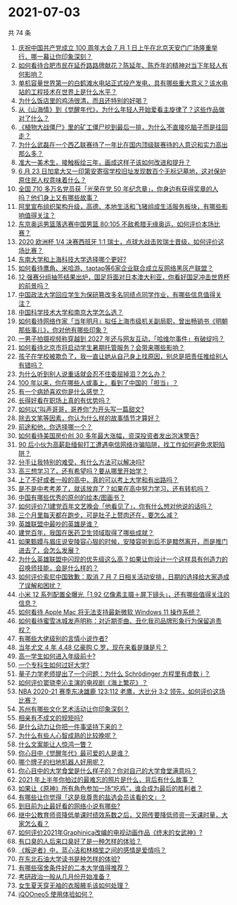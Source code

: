 # 2021-07-03

共 74 条

<!-- BEGIN -->
<!-- 最后更新时间 Sat Jul 03 2021 07:01:35 GMT+0800 (China Standard Time) -->

1. [庆祝中国共产党成立 100 周年大会 7 月 1
   日上午在北京天安门广场隆重举行，哪一幕让你印象深刻？](https://www.zhihu.com/question/469219832)
2. [如何看待合肥市民在延乔路路牌献花？陈延年、陈乔年的精神对当下年轻人有何影响？](https://www.zhihu.com/question/469128325)
3. [单机容量世界第一的白鹤滩水电站正式投产发电，具有哪些重大意义？该水电站的工程技术在世界上是什么水平？](https://www.zhihu.com/question/468406905)
4. [为什么饭店里的鸡汤很清，而且还特别的好喝？](https://www.zhihu.com/question/437783371)
5. [从《山海情》到《觉醒年代》，为什么年轻人开始爱看主旋律了？这些作品做对了什么？](https://www.zhihu.com/question/469250416)
6. [《植物大战僵尸》里的矿工僵尸挖到最后一排，为什么不直接吃脑子而是往回走？](https://www.zhihu.com/question/389957504)
7. [为什么武磊在一个西乙联赛待了一年比在国内顶级联赛待的人意识和实力高出那么多？](https://www.zhihu.com/question/465328241)
8. [准大一美术生，接触板绘三年，画成这样子该如何改进和提升？](https://www.zhihu.com/question/468285218)
9. [6 月 23
   日加拿大又一印第安寄宿学校旧址发现数百个无标记墓地，这对保护原住民人权意味着什么？](https://www.zhihu.com/question/466975825)
10. [全国 710 多万名党员获「光荣在党 50
    年纪念章」，你身边有获得奖章的人吗？他们身上又有哪些故事？](https://www.zhihu.com/question/469220759)
11. [阿里宣布组织架构升级，高德、本地生活和飞猪组成生活服务板块，有哪些影响值得关注？](https://www.zhihu.com/question/469485942)
12. [东京奥运男篮落选赛中国男篮 80:105
    不敌希腊无缘奥运，如何评价本场比赛？](https://www.zhihu.com/question/469450593)
13. [2020 欧洲杯 1/4 决赛西班牙 1:1
    瑞士，点球大战击败瑞士晋级，如何评价这场比赛？](https://www.zhihu.com/question/469643634)
14. [东南大学和上海科技大学选择哪个更好?](https://www.zhihu.com/question/467273175)
15. [如何看待鹰角、米哈游、taptap等6家企业联合成立反网络黑灰产联盟？](https://www.zhihu.com/question/469151321)
16. [12
    强赛分组抽签结果出炉，国足将面对日本澳大利亚，你看好国足冲击世界杯的前景吗？](https://www.zhihu.com/question/469309297)
17. [中国政法大学回应学生为保研篡改多名同绩点同学作业，有哪些信息值得关注？](https://www.zhihu.com/question/468030220)
18. [中国科学技术大学和南京大学怎么选？](https://www.zhihu.com/question/467774201)
19. [如何看待网络作家「当年明月」拟任上海市级机关副局职，曾出畅销书《明朝那些事儿》，你对他有哪些印象？](https://www.zhihu.com/question/469586087)
20. [一男子拍摄视频称穿越到 2027
    年还与网友互动，「哈维尔事件」有破绽吗？](https://www.zhihu.com/question/466675842)
21. [如何看待北京市将启动学生暑期托管服务？会带来哪些影响？](https://www.zhihu.com/question/469489339)
22. [孩子在学校被欺负了，我一直让她从自己身上找原因，别总是把责任推给别人有错吗？](https://www.zhihu.com/question/467309194)
23. [为什么听到别人说重话就会忍不住委屈掉泪？怎么办？](https://www.zhihu.com/question/467737273)
24. [100 年以来，你在哪些人或事上，看到了中国的「担当」？](https://www.zhihu.com/question/469083054)
25. [有一个病娇喜欢你是什么感觉？](https://www.zhihu.com/question/377349806)
26. [长得好看在职场上真的有优势吗？](https://www.zhihu.com/question/461972771)
27. [如何以“叫声哥哥，哥养你”为开头写一篇甜文?](https://www.zhihu.com/question/466162447)
28. [除去文笔等因素，你认为什么样的故事情节才算好？](https://www.zhihu.com/question/465057948)
29. [前途和他，你选择哪一个？](https://www.zhihu.com/question/464912877)
30. [如何看待美国房价创 30 多年最大涨幅，资深投资者发出泡沫警告?](https://www.zhihu.com/question/468992825)
31. [90
    后小伙为高薪赴缅甸打工遭遇电信网络诈骗陷阱，找工作如何避免求职陷阱？](https://www.zhihu.com/question/468736941)
32. [分手让我特别的难受，有什么方法可以解决吗?](https://www.zhihu.com/question/468323222)
33. [高三想学习了，还有希望吗？要从哪里开始学？](https://www.zhihu.com/question/468568060)
34. [上了不好或者一般的高中，真的可以考上大学和有出路吗？](https://www.zhihu.com/question/467477103)
35. [是不是中考考差了，就该放弃了？如果在高中努力学习，还有转机吗？](https://www.zhihu.com/question/468170373)
36. [中国有哪些优秀的原创的绘本/图画书？](https://www.zhihu.com/question/54945285)
37. [如何评价7.1建党百年文艺晚会「他看见了」，你有什么想对他说的话吗？](https://www.zhihu.com/question/469413677)
38. [三个月里每天都在跑步，可是肚子上赘肉还在，要怎么减？](https://www.zhihu.com/question/30622462)
39. [英雄联盟中最吵的英雄是谁？](https://www.zhihu.com/question/463184822)
40. [建党百年，我国在医药卫生领域取得了哪些成就？](https://www.zhihu.com/question/468756547)
41. [如果甄嬛与眉庄说安陵容心狠的时候，安陵容听到后不是黯然离开，而是推门进去了，会怎么发展？](https://www.zhihu.com/question/467899688)
42. [为什么英雄联盟中闪现的优先级这么高？如果让你设计一个这样具有创造力的召唤师技能，会是什么样的？](https://www.zhihu.com/question/462353798)
43. [如何评价索尼中国致歉：取消 7 月 7
    日相关活动安排，日期的选择给大家造成了误解和困扰？](https://www.zhihu.com/question/469292670)
44. [小米 12 系列配置全曝光「1.92
    亿像素主摄＋屏下镜头」，还有哪些值得关注的信息？](https://www.zhihu.com/question/468724694)
45. [如何看待 Apple Mac 将无法支持最新微软 Windows 11
    操作系统？](https://www.zhihu.com/question/468831434)
46. [如何看待蜜雪冰城发声明称：对近期歪曲、丑化我司品牌形象行为保留追责权？](https://www.zhihu.com/question/469115341)
47. [有哪些大佬级别的言情小说作者?](https://www.zhihu.com/question/323889571)
48. [当年尤文 4 年 4.48 亿豪购 C 罗，现在来看是赚是亏？](https://www.zhihu.com/question/460546114)
49. [高一学生如何进入年级前十?](https://www.zhihu.com/question/426078063)
50. [一个专科生如何过好大学?](https://www.zhihu.com/question/465577553)
51. [量子力学老师提出了一个问题：为什么 Schrödinger 方程里有虚数 i
    ？](https://www.zhihu.com/question/404030934)
52. [如何评价窦骁李沁主演的电视剧《海上繁花》？](https://www.zhihu.com/question/466748640)
53. [NBA 2020-21 赛季东决雄鹿 123:112 老鹰，大比分 3:2
    领先，如何评价这场比赛？](https://www.zhihu.com/question/469442531)
54. [苏州有哪些文化艺术活动让你印象深刻？](https://www.zhihu.com/question/468763984)
55. [相亲有不成文的规矩吗?](https://www.zhihu.com/question/453068049)
56. [是什么动力让你把一件事坚持下来的？](https://www.zhihu.com/question/469017080)
57. [为什么有些人心智成熟的比较晚呢？](https://www.zhihu.com/question/283077831)
58. [什么文案能让人惊鸿一瞥？](https://www.zhihu.com/question/451181423)
59. [你心目中《觉醒年代》最可爱的人是谁？](https://www.zhihu.com/question/461358216)
60. [哪个牌子的扫地机器人好用呢？](https://www.zhihu.com/question/278037886)
61. [你心目中的大学食堂是什么样子的？你对自己的大学食堂满意吗？](https://www.zhihu.com/question/468413171)
62. [2021 年上半年你拍过的最难忘的照片是什么，背后有什么故事？](https://www.zhihu.com/question/469312329)
63. [如果让《原神》所有角色参加一场“吃鸡”，谁会成为最后的胜利者？](https://www.zhihu.com/question/467989699)
64. [有哪些让你觉得「这是我尊贵的盐选会员该看的文」？](https://www.zhihu.com/question/469477579)
65. [到目前为止最好看的网络小说有哪些?](https://www.zhihu.com/question/309401257)
66. [继中公教育师资降低单课时绩效系数之后，又网传要降低师资一天课时量，大家怎么看？](https://www.zhihu.com/question/468896563)
67. [如何评价2021年Graphinica改编的电视动画作品《终末的女武神》?](https://www.zhihu.com/question/464238824)
68. [有口臭的人后来口臭好了是一种怎样的体验？](https://www.zhihu.com/question/39027318)
69. [《叛逆者》中，蓝心洁和林楠笙之间的感情是爱情吗？](https://www.zhihu.com/question/468148621)
70. [在东北石油大学读书是种怎样的体验?](https://www.zhihu.com/question/456776209)
71. [有哪些宿舍条件好的二本大学值得推荐？](https://www.zhihu.com/question/405920733)
72. [考研政治一般从几月份开始准备？](https://www.zhihu.com/question/378053241)
73. [女生夏天穿无袖的衣服腋毛该如何处理？](https://www.zhihu.com/question/49147353)
74. [iQOOneo5 使用体验如何？](https://www.zhihu.com/question/453142804)

<!-- END -->
